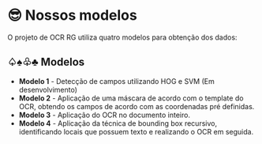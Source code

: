 # :sunglasses: Nossos modelos

O projeto de OCR RG utiliza quatro modelos para obtenção dos dados:

## ♤♠♧♣  Modelos

 - **Modelo 1** - Detecção de campos utilizando HOG e SVM (Em desenvolvimento)
 - **Modelo 2** - Aplicação de uma máscara de acordo com o template do OCR, obtendo os campos de acordo com as coordenadas pré definidas.
 - **Modelo 3** - Aplicação do OCR no documento inteiro.
 - **Modelo 4** - Aplicação da técnica de bounding box recursivo, identificando locais que possuem texto e realizando o OCR em seguida.
